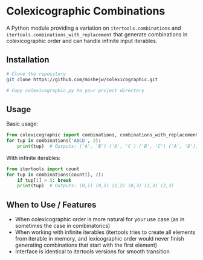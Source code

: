 # Colexicographic Combinations

A Python module providing a variation on `itertools.combinations` and `itertools.combinations_with_replacement` that generate combinations in colexicographic order and can handle infinite input iterables.

## Installation

```bash
# Clone the repository
git clone https://github.com/moshejw/colexicographic.git

# Copy colexicographic.py to your project directory
```

## Usage

Basic usage:
```python
from colexicographic import combinations, combinations_with_replacement
for tup in combinations('ABCD', 2):
    print(tup)  # Outputs: ('A', 'B') ('A', 'C') ('B', 'C') ('A', 'D'), ('B', 'D'), ('C', 'D')
```

With infinite iterables:
```python
from itertools import count
for tup in combinations(count(), 2):
    if tup[1] > 3: break
    print(tup)  # Outputs: (0,1) (0,2) (1,2) (0,3) (1,3) (2,3)
```

## When to Use / Features

- When colexicographic order is more natural for your use case (as in sometimes the case in combinatorics)
- When working with infinite iterables (itertools tries to create all elements from iterable in memory, and lexicographic order would never finish generating combinations that start with the first element)
- Interface is identical to itertools versions for smooth transition
